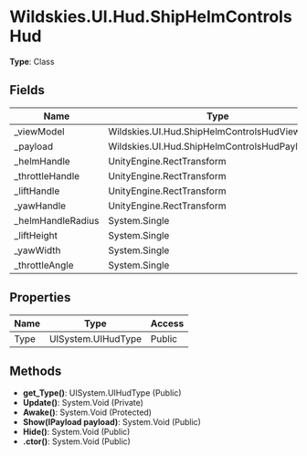 ﻿# Wildskies.UI.Hud.ShipHelmControlsHud

**Type**: Class

## Fields

| Name | Type | Access |
|------|------|--------|
| _viewModel | Wildskies.UI.Hud.ShipHelmControlsHudViewModel | Private |
| _payload | Wildskies.UI.Hud.ShipHelmControlsHudPayload | Private |
| _helmHandle | UnityEngine.RectTransform | Private |
| _throttleHandle | UnityEngine.RectTransform | Private |
| _liftHandle | UnityEngine.RectTransform | Private |
| _yawHandle | UnityEngine.RectTransform | Private |
| _helmHandleRadius | System.Single | Private |
| _liftHeight | System.Single | Private |
| _yawWidth | System.Single | Private |
| _throttleAngle | System.Single | Private |

## Properties

| Name | Type | Access |
|------|------|--------|
| Type | UISystem.UIHudType | Public |

## Methods

- **get_Type()**: UISystem.UIHudType (Public)
- **Update()**: System.Void (Private)
- **Awake()**: System.Void (Protected)
- **Show(IPayload payload)**: System.Void (Public)
- **Hide()**: System.Void (Public)
- **.ctor()**: System.Void (Public)

